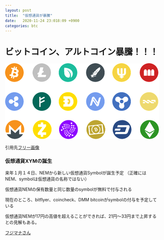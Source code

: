 ```yaml
---
layout: post
title:  "仮想通貨が暴騰"
date:   2020-11-24 23:018:09 +0900
categories: btc
---
```


<h1>ビットコイン、アルトコイン暴騰！！！</h1>

![name of the image](https://github.com/se8move/blog/blob/master/img/image-3046639__480.jpg)


引用先[フリー画像](https://pixabay.com/ja/images/search/bitcoin/)

<h3>仮想通貨XYMの誕生</h3>

来年１月１４日、NEMから新しい仮想通貨Symbolが誕生予定
（正確にはNEM、symbolは仮想通貨の名称ではない）
　
 
仮想通貨NEMの保有数量と同じ数量のsymbolが無料で付与される<br>



現在のところ、bitflyer、coincheck、DMM bitcoinがsymbolの付与を予定している
　
 
 
仮想通貨NEMが17円の高値を超えることができれば、21円～33円まで上昇するとの見解もある。

[フジマナさん](https://www.youtube.com/watch?v=IX2CdI573vM)

